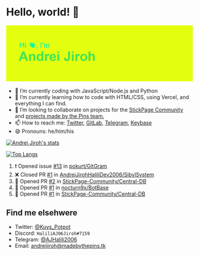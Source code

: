 # Hello, world! 👋

![](https://raw.githubusercontent.com/AndreiJirohHaliliDev2006/AndreiJirohHaliliDev2006/master/header.png)

- 🔭 I’m currently coding with JavaScript/Node.js and Python
- 🌱 I’m currently learning how to code with HTML/CSS, using Vercel, and everything I can find.
- 👯 I’m looking to collaborate on projects for the [StickPage Community](https://github.com/StickPage-Community) and [projects made by the Pins team.](https://github.com/MadeByThePinsHub)
- 📫 How to reach me: [Twitter](https://twitter.com/Kuys_Potpot), [GitLab](https://www.gitlab.com/AndreiJirohHaliliDev2006), [Telegram](https://t.me/AJHalili2006), [Keybase](https://keybase.io/ajhalilidev06)
- 😄 Pronouns: he/him/his

[![Andrei Jiroh's stats](https://gh-readme-stats-thepinsteam.vercel.app/api?username=AndreiJirohHaliliDev2006&count_private=true&include_all_commits=true)](https://github.com/anuraghazra/github-readme-stats)

[![Top Langs](https://gh-readme-stats-thepinsteam.vercel.app/api/top-langs/?username=AndreiJirohHaliliDev2006&layout=compact)](https://github.com/anuraghazra/github-readme-stats)

<!--START_SECTION:activity-->
1. ❗️ Opened issue [#13](https://github.com//pokurt/GitGram/issues/13) in [pokurt/GitGram](https://github.com//pokurt/GitGram)
2. ❌ Closed PR [#1](https://github.com//AndreiJirohHaliliDev2006/SibylSystem/pull/1) in [AndreiJirohHaliliDev2006/SibylSystem](https://github.com//AndreiJirohHaliliDev2006/SibylSystem)
3. 💪 Opened PR [#2](https://github.com//StickPage-Community/Central-DB/pull/2) in [StickPage-Community/Central-DB](https://github.com//StickPage-Community/Central-DB)
4. 💪 Opened PR [#1](https://github.com//nocturn9x/BotBase/pull/1) in [nocturn9x/BotBase](https://github.com//nocturn9x/BotBase)
5. 💪 Opened PR [#1](https://github.com//StickPage-Community/Central-DB/pull/1) in [StickPage-Community/Central-DB](https://github.com//StickPage-Community/Central-DB)
<!--END_SECTION:activity-->

## Find me elsehwere

* Twitter: [@Kuys_Potpot](https://twitter.com)
* Discord: `HaliliAJ06Jiroh#7159`
* Telegram: [@AJHalili2006](https://telegram.dog/AJHalili2006)
* Email: <andreijiroh@madebythepins.tk>